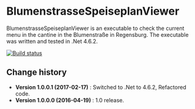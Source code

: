 BlumenstrasseSpeiseplanViewer
====================================

BlumenstrasseSpeiseplanViewer is an executable to check the current menu in the cantine in the Blumenstraße in Regensburg.
The executable was written and tested in .Net 4.6.2.

[![Build status](https://ci.appveyor.com/api/projects/status/0p2unbxcfge97f84?svg=true)](https://ci.appveyor.com/project/SeppPenner/512kbchecker)

Change history
--------------

* **Version 1.0.0.1 (2017-02-17)** : Switched to .Net to 4.6.2, Refactored code.
* **Version 1.0.0.0 (2016-04-19)** : 1.0 release.
